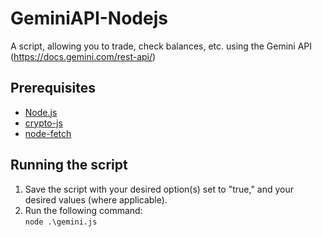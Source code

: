 # GeminiAPI-Nodejs
A script, allowing you to trade, check balances, etc. using the Gemini API (https://docs.gemini.com/rest-api/)

## Prerequisites
* [Node.js](https://nodejs.org/en/download/)
* [crypto-js](https://www.npmjs.com/package/crypto-js)
* [node-fetch](https://www.npmjs.com/package/node-fetch)

## Running the script
1. Save the script with your desired option(s) set to "true," and your desired values (where applicable).
2. Run the following command:  
`node .\gemini.js`
